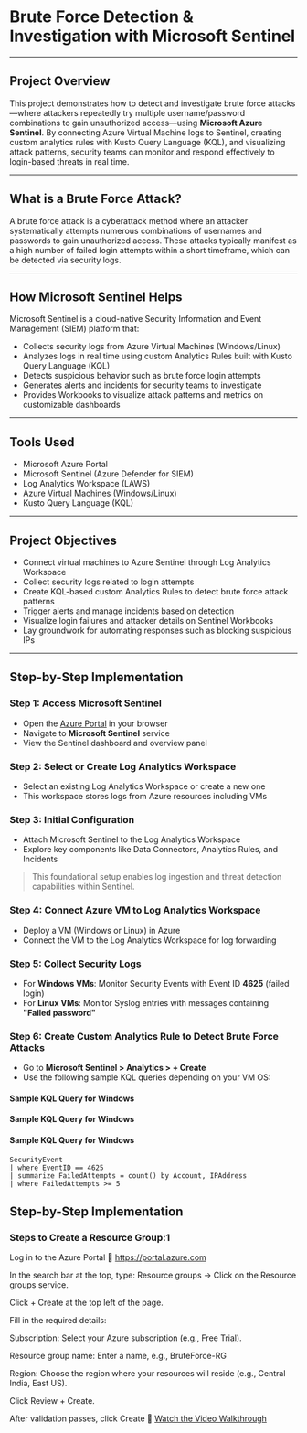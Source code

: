 # Brute Force Detection & Investigation with Microsoft Sentinel

---

## Project Overview

This project demonstrates how to detect and investigate brute force attacks—where attackers repeatedly try multiple username/password combinations to gain unauthorized access—using **Microsoft Azure Sentinel**. By connecting Azure Virtual Machine logs to Sentinel, creating custom analytics rules with Kusto Query Language (KQL), and visualizing attack patterns, security teams can monitor and respond effectively to login-based threats in real time.

---

## What is a Brute Force Attack?

A brute force attack is a cyberattack method where an attacker systematically attempts numerous combinations of usernames and passwords to gain unauthorized access. These attacks typically manifest as a high number of failed login attempts within a short timeframe, which can be detected via security logs.

---

## How Microsoft Sentinel Helps

Microsoft Sentinel is a cloud-native Security Information and Event Management (SIEM) platform that:

- Collects security logs from Azure Virtual Machines (Windows/Linux)
- Analyzes logs in real time using custom Analytics Rules built with Kusto Query Language (KQL)
- Detects suspicious behavior such as brute force login attempts
- Generates alerts and incidents for security teams to investigate
- Provides Workbooks to visualize attack patterns and metrics on customizable dashboards

---

## Tools Used

- Microsoft Azure Portal  
- Microsoft Sentinel (Azure Defender for SIEM)  
- Log Analytics Workspace (LAWS)  
- Azure Virtual Machines (Windows/Linux)  
- Kusto Query Language (KQL)

---

## Project Objectives

- Connect virtual machines to Azure Sentinel through Log Analytics Workspace  
- Collect security logs related to login attempts  
- Create KQL-based custom Analytics Rules to detect brute force attack patterns  
- Trigger alerts and manage incidents based on detection  
- Visualize login failures and attacker details on Sentinel Workbooks  
- Lay groundwork for automating responses such as blocking suspicious IPs

---

## Step-by-Step Implementation

### Step 1: Access Microsoft Sentinel

- Open the [Azure Portal](https://portal.azure.com) in your browser  
- Navigate to **Microsoft Sentinel** service  
- View the Sentinel dashboard and overview panel  

### Step 2: Select or Create Log Analytics Workspace

- Select an existing Log Analytics Workspace or create a new one  
- This workspace stores logs from Azure resources including VMs  

### Step 3: Initial Configuration

- Attach Microsoft Sentinel to the Log Analytics Workspace  
- Explore key components like Data Connectors, Analytics Rules, and Incidents  

> This foundational setup enables log ingestion and threat detection capabilities within Sentinel.

### Step 4: Connect Azure VM to Log Analytics Workspace

- Deploy a VM (Windows or Linux) in Azure  
- Connect the VM to the Log Analytics Workspace for log forwarding  

### Step 5: Collect Security Logs

- For **Windows VMs**: Monitor Security Events with Event ID **4625** (failed login)  
- For **Linux VMs**: Monitor Syslog entries with messages containing **"Failed password"**  

### Step 6: Create Custom Analytics Rule to Detect Brute Force Attacks

- Go to **Microsoft Sentinel > Analytics > + Create**  
- Use the following sample KQL queries depending on your VM OS:  

#### Sample KQL Query for Windows

#### Sample KQL Query for Windows

#### Sample KQL Query for Windows

```kql
SecurityEvent
| where EventID == 4625
| summarize FailedAttempts = count() by Account, IPAddress
| where FailedAttempts >= 5
```
## Step-by-Step Implementation
### Steps to Create a Resource Group:1
Log in to the Azure Portal
🔗 https://portal.azure.com

In the search bar at the top, type:
Resource groups → Click on the Resource groups service.

Click + Create at the top left of the page.

Fill in the required details:

Subscription: Select your Azure subscription (e.g., Free Trial).

Resource group name: Enter a name, e.g., BruteForce-RG

Region: Choose the region where your resources will reside (e.g., Central India, East US).

Click Review + Create.

After validation passes, click Create
🎥 [Watch the Video Walkthrough](https://github.com/user-attachments/assets/e765d1cd-e395-4427-89b6-b34899715d7b)




